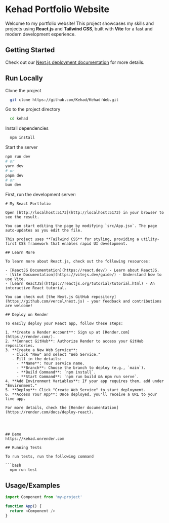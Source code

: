 
# Kehad Portfolio Website

Welcome to my portfolio website! This project showcases my skills and projects using **React.js** and **Tailwind CSS**, built with **Vite** for a fast and modern development experience.

## Getting Started


Check out our [Next.js deployment documentation](https://nextjs.org/docs/app/building-your-application/deploying) for more details.


## Run Locally

Clone the project

```bash
  git clone https://github.com/Kehad/Kehad-Web.git
```

Go to the project directory

```bash
  cd kehad
```

Install dependencies

```bash
  npm install
```

Start the server

```bash
npm run dev
# or
yarn dev
# or
pnpm dev
# or
bun dev
```

First, run the development server:


```
# My React Portfolio

Open [http://localhost:5173](http://localhost:5173) in your browser to see the result.

You can start editing the page by modifying `src/App.jsx`. The page auto-updates as you edit the file.

This project uses **Tailwind CSS** for styling, providing a utility-first CSS framework that enables rapid UI development.

## Learn More

To learn more about React.js, check out the following resources:

- [ReactJS Documentation](https://react.dev/) - Learn about ReactJS.
- [Vite Documentation](https://vitejs.dev/guide/) - Understand how to use Vite.
- [Learn ReactJS](https://reactjs.org/tutorial/tutorial.html) - An interactive React tutorial.

You can check out [the Next.js GitHub repository](https://github.com/vercel/next.js) - your feedback and contributions are welcome!

## Deploy on Render

To easily deploy your React app, follow these steps:

1. **Create a Render Account**: Sign up at [Render.com](https://render.com/).
2. **Connect GitHub**: Authorize Render to access your GitHub repositories.
3. **Create a New Web Service**:
   - Click "New" and select "Web Service."
   - Fill in the details:
     - **Name**: Your service name.
     - **Branch**: Choose the branch to deploy (e.g., `main`).
     - **Build Command**: `npm install`.
     - **Start Command**: `npm run build && npm run serve`.
4. **Add Environment Variables**: If your app requires them, add under "Environment."
5. **Deploy**: Click "Create Web Service" to start deployment.
6. **Access Your App**: Once deployed, you'll receive a URL to your live app.

For more details, check the [Render documentation](https://render.com/docs/deploy-react).




## Demo
https://kehad.onrender.com

## Running Tests

To run tests, run the following command

```bash
  npm run test
```


## Usage/Examples

```javascript
import Component from 'my-project'

function App() {
  return <Component />
}
```


